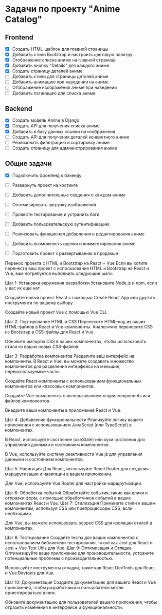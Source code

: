# Задачи по проекту "Anime Catalog"

## Frontend
- [x] Создать HTML-шаблон для главной страницы
- [x] Добавить стили Bootstrap и настроить цветовую палитру
- [x] Отображение списка аниме на главной странице
- [x] Добавить кнопку "Details" для каждого аниме
- [x] Создать страницу деталей аниме
- [ ] Добавить стили для страницы деталей аниме
- [ ] Добавить анимацию при наведении на аниме
- [ ] Отображение изображения аниме при наведении
- [ ] Добавить пагинацию для списка аниме

## Backend
- [x] Создать модель Anime в Django
- [x] Создать API для получения списка аниме
- [x] Добавить в базу данных ссылки на изображения
- [ ] Создать API для получения деталей конкретного аниме
- [ ] Реализовать фильтрацию и сортировку аниме
- [ ] Создать страницу для администрирования аниме

## Общие задачи
- [x] Подключить фронтенд к бэкенду
- [ ] Развернуть проект на хостинге
- [ ] Добавить дополнительные сведения о каждом аниме
- [ ] Оптимизировать загрузку изображений
- [ ] Провести тестирование и устранить баги
- [ ] Добавить пользовательскую аутентификацию
- [ ] Реализовать функционал добавления и редактирования аниме
- [ ] Добавить возможность оценки и комментирования аниме
- [ ] Подготовить проект к развертыванию в продакшн





Перенос проекта с HTML и Bootstrap на React + Vue
Если вы хотите перенести ваш проект с использования HTML и Bootstrap на React и Vue, вам потребуется выполнить следующие шаги:

Шаг 1: Установка окружения разработки
Установите Node.js и npm, если у вас их еще нет.

Создайте новый проект React с помощью Create React App или другого инструмента по вашему выбору.

Создайте новый проект Vue с помощью Vue CLI.

Шаг 2: Портирование HTML и CSS
Перенесите HTML-код из ваших HTML-файлов в React и Vue компоненты. Аналогично перенесите CSS из Bootstrap в CSS-файлы для React и Vue.

Обновите импорты CSS в ваших компонентах, чтобы использовать стили из ваших новых CSS-файлов.

Шаг 3: Разработка компонентов
Разделите ваш интерфейс на компоненты. В React и Vue, вы можете создавать множество компонентов для разделения интерфейса на меньшие, переиспользуемые части.

Создайте React-компоненты с использованием функциональных компонентов или классовых компонентов.

Создайте Vue-компоненты с использованием опции components или файлов компонентов.

Внедрите ваши компоненты в приложение React и Vue.

Шаг 4: Добавление функциональности
Реализуйте логику вашего приложения с использованием JavaScript (или TypeScript) в компонентах.

В React, используйте состояние (useState) или хуки состояния для управления данными и состоянием компонентов.

В Vue, используйте систему реактивности Vue.js для управления данными и состоянием компонентов.

Шаг 5: Навигация
Для React, используйте React Router для создания маршрутизации и навигации в вашем приложении.

Для Vue, используйте Vue Router для настройки маршрутизации.

Шаг 6: Обработка событий
Обработайте события, такие как клики и отправки форм, с помощью обработчиков событий в ваших компонентах React и Vue.
Шаг 7: Стилизация
Примените стили к вашим компонентам, используя CSS или препроцессоры CSS, если необходимо.

Для Vue, вы можете использовать scoped CSS для изоляции стилей в компонентах.

Шаг 8: Тестирование
Создайте тесты для ваших компонентов с использованием библиотеки тестирования, такой как Jest для React и Jest + Vue Test Utils для Vue.
Шаг 9: Оптимизация и Отладка
Оптимизируйте ваше приложение для производительности, устраните потенциальные проблемы с производительностью.

Используйте инструменты отладки, такие как React DevTools для React и Vue Devtools для Vue.

Шаг 10: Документация
Создайте документацию для вашего React и Vue приложения, чтобы разработчики и пользователи могли ориентироваться в нем.

Обновите документацию для пользователей вашего приложения, чтобы отразить изменения в интерфейсе и функциональности.